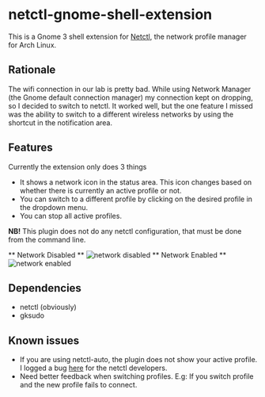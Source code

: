 # netctl-gnome-shell-extension #
This is a Gnome 3 shell extension for  [Netctl](https://wiki.archlinux.org/index.php/Netctl), the network profile manager for Arch Linux.

## Rationale ##
The wifi connection in our lab is pretty bad. While using Network Manager (the Gnome default connection manager) my connection kept on dropping, so I decided to switch to netctl. It worked well, but the one feature I missed was the ability to switch to a different wireless networks by using the shortcut in the notification area.

## Features ##
Currently the extension only does 3 things
* It shows a network icon in the status area. This icon changes based on whether there is currently an active profile or not.
* You can switch to a different profile by clicking on the desired profile in the dropdown menu.
* You can stop all active profiles.

**NB!** This plugin does not do any netctl configuration, that must be done from the command line.

** Network Disabled **
![network disabled](https://github.com/tjaartvdwalt/netcfg-gnome-shell-extension/blob/master/screenshots/network-disabled.png?raw=true)
** Network Enabled **
![network enabled](https://github.com/tjaartvdwalt/netcfg-gnome-shell-extension/blob/master/screenshots/network-enabled.png?raw=true)

## Dependencies ##
* netctl (obviously)
* gksudo

## Known issues ##
* If you are using netctl-auto, the plugin does not show your active profile. I logged a bug [here](https://github.com/joukewitteveen/netctl/issues/23) for the netctl developers.
* Need better feedback when switching profiles. E.g: If you switch profile and the new profile fails to connect.